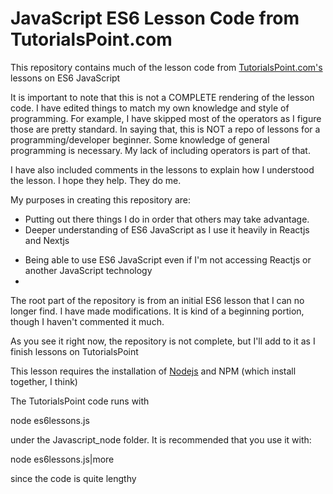 <h1>JavaScript ES6 Lesson Code from TutorialsPoint.com</h1>

<p>This repository contains much of the lesson code from <a href="https://www.tutorialspoint.com/es6/index.htm">TutorialsPoint.com's</a> lessons on ES6 JavaScript</p>

<p>It is important to note that this is not a COMPLETE rendering of the lesson code.  I have edited things to match my own 
knowledge and style of programming.  For example, I have skipped most of the operators as I figure those are pretty standard.  In saying that, this is NOT a repo of lessons for a programming/developer beginner.  Some knowledge of general programming is necessary.  My lack of including operators is part of that.</p>

<p>I have also included comments in the lessons to explain how I understood the lesson.  I hope they help.  They do me.</p>

<p>My purposes in creating this repository are:</p>
<ul>
<li>Putting out there things I do in order that others may take advantage.</li>
<li>Deeper understanding of ES6 JavaScript as I use it heavily in Reactjs and Nextjs</p>
<li>Being able to use ES6 JavaScript even if I'm not accessing Reactjs or another JavaScript technology<li>
</ul>

<p>The root part of the repository is from an initial ES6 lesson that I can no longer find.  I have made modifications.  It is kind of a beginning portion, though I haven't commented it much.</p>

<p>As you see it right now, the repository is not complete, but I'll add to it as I finish lessons on TutorialsPoint</p>

<p>This lesson requires the installation of <a href="https://nodejs.org">Nodejs</a> and NPM (which install together, I think)</p>

<p>The TutorialsPoint code runs with</p> 
        node es6lessons.js
        
<p>under the Javascript_node folder.  It is recommended that you use it with:</p> 
        node es6lessons.js|more
        
<p>since the code is quite lengthy</p>